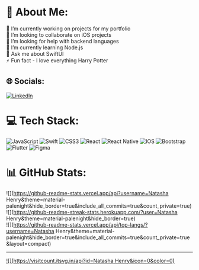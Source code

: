 

# 💫 About Me:
🔭 I’m currently working on projects for my portfolio<br>👯 I’m looking to collaborate on iOS projects<br>🤝 I’m looking for help with backend languages<br>🌱 I’m currently learning Node.js<br>💬 Ask me about SwiftUI<br>⚡ Fun fact - I love everything Harry Potter


## 🌐 Socials:
[![LinkedIn](https://img.shields.io/badge/LinkedIn-%230077B5.svg?logo=linkedin&logoColor=white)](https://linkedin.com/in/natasha-henry63) 

# 💻 Tech Stack:
![JavaScript](https://img.shields.io/badge/javascript-%23323330.svg?style=for-the-badge&logo=javascript&logoColor=%23F7DF1E) ![Swift](https://img.shields.io/badge/swift-F54A2A?style=for-the-badge&logo=swift&logoColor=white) ![CSS3](https://img.shields.io/badge/css3-%231572B6.svg?style=for-the-badge&logo=css3&logoColor=white) ![React](https://img.shields.io/badge/react-%2320232a.svg?style=for-the-badge&logo=react&logoColor=%2361DAFB) ![React Native](https://img.shields.io/badge/react_native-%2320232a.svg?style=for-the-badge&logo=react&logoColor=%2361DAFB) ![IOS](https://img.shields.io/badge/IOS-%2320232a.svg?style=for-the-badge&logo=apple&logoColor=white) ![Bootstrap](https://img.shields.io/badge/bootstrap-%23563D7C.svg?style=for-the-badge&logo=bootstrap&logoColor=white) ![Flutter](https://img.shields.io/badge/Flutter-%2302569B.svg?style=for-the-badge&logo=Flutter&logoColor=white) 	![Figma](https://img.shields.io/badge/figma-%23F24E1E.svg?style=for-the-badge&logo=figma&logoColor=white)
# 📊 GitHub Stats:
![](https://github-readme-stats.vercel.app/api?username=Natasha Henry&theme=material-palenight&hide_border=true&include_all_commits=true&count_private=true)<br/>
![](https://github-readme-streak-stats.herokuapp.com/?user=Natasha Henry&theme=material-palenight&hide_border=true)<br/>
![](https://github-readme-stats.vercel.app/api/top-langs/?username=Natasha Henry&theme=material-palenight&hide_border=true&include_all_commits=true&count_private=true&layout=compact)

---
[![](https://visitcount.itsvg.in/api?id=Natasha Henry&icon=0&color=0)](https://visitcount.itsvg.in)

<!-- Proudly created with GPRM ( https://gprm.itsvg.in ) -->
